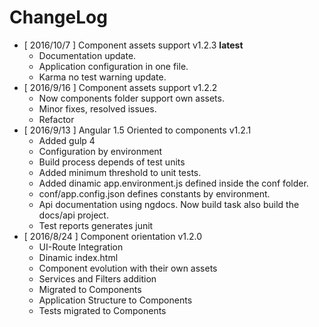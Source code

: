 # ChangeLog
* [ 2016/10/7 ] Component assets support v1.2.3 **latest**
    * Documentation update.
    * Application configuration in one file.
    * Karma no test warning update.
* [ 2016/9/16 ] Component assets support v1.2.2
    * Now components folder support own assets.
    * Minor fixes, resolved issues.
    * Refactor
* [ 2016/9/13 ] Angular 1.5 Oriented to components v1.2.1
    * Added gulp 4
    * Configuration by environment
    * Build process depends of test units
    * Added minimum threshold to unit tests.
    * Added dinamic app.environment.js defined inside the conf folder.
    * conf/app.config.json defines constants by environment. 
    * Api documentation using ngdocs. Now build task also build the docs/api project.
    * Test reports generates junit
* [ 2016/8/24 ] Component orientation v1.2.0
    * UI-Route Integration
    * Dinamic index.html
    * Component evolution with their own assets
    * Services and Filters addition  
    * Migrated to Components
    * Application Structure to Components
    * Tests migrated to Components